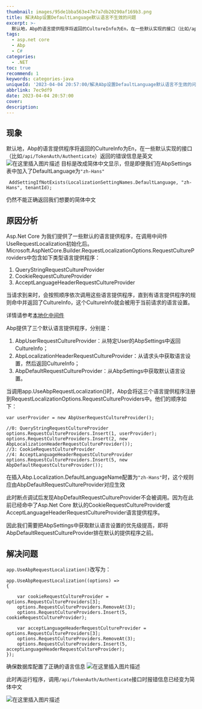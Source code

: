 ```yaml
---
thumbnail: images/95de1bba563e47e7a7db20290af169b3.png
title: 解决Abp设置DefaultLanguage默认语言不生效的问题
excerpt: >-
  默认地，Abp的语言提供程序将返回的CultureInfo为En，在一些默认实现的接口（比如/api/TokenAuth/Authenticate）返回的错误信息是英文。当请求到来时，会按照顺序依次调用这些语言提供程序，直到有语言提供程序的规则命中并返回了CultureInfo，这个CultureInfo就会被用于当前请求的语言设置。因此我们需要把AbpSettings中获取默认语言设置的优先级提高，即将AbpDefaultRequestCultureProvider排在默认的提供程序之前。
tags:
  - asp.net core
  - Abp
  - C#
categories:
  - .NET
toc: true
recommend: 1
keywords: categories-java
uniqueId: '2023-04-04 20:57:00/解决Abp设置DefaultLanguage默认语言不生效的问题.html'
abbrlink: 7ec9df9
date: 2023-04-04 20:57:00
cover:
description:
---
```

<!-- toc -->
## 现象

默认地，Abp的语言提供程序将返回的CultureInfo为En，在一些默认实现的接口（比如`/api/TokenAuth/Authenticate`）返回的错误信息是英文
![在这里插入图片描述](95de1bba563e47e7a7db20290af169b3.png)
目标是改成简体中文显示，但是即便我们在AbpSettings表中加入了DefaultLanguage为`"zh-Hans" `     
```
 AddSettingIfNotExists(LocalizationSettingNames.DefaultLanguage, "zh-Hans", tenantId);
```
仍然不能正确返回我们想要的简体中文

## 原因分析


Asp.Net Core 为我们提供了一些默认的语言提供程序，在调用中间件UseRequestLocalization初始化后。Microsoft.AspNetCore.Builder.RequestLocalizationOptions.RequestCultureProviders中包含如下类型语言提供程序：

1. QueryStringRequestCultureProvider
2. CookieRequestCultureProvider
3. AcceptLanguageHeaderRequestCultureProvider

当请求到来时，会按照顺序依次调用这些语言提供程序，直到有语言提供程序的规则命中并返回了CultureInfo，这个CultureInfo就会被用于当前请求的语言设置。


详情请参考[本地化中间件](https://learn.microsoft.com/zh-cn/aspnet/core/fundamentals/localization?view=aspnetcore-3.1#localization-middleware)

Abp提供了三个默认语言提供程序，分别是：
1. AbpUserRequestCultureProvider：从特定User的AbpSettings中返回CultureInfo；
2. AbpLocalizationHeaderRequestCultureProvider：从请求头中获取语言设置，然后返回CultureInfo；
3. AbpDefaultRequestCultureProvider：从AbpSettings中获取默认语言设置。

当调用app.UseAbpRequestLocalization()时，Abp会将这三个语言提供程序注册到RequestLocalizationOptions.RequestCultureProviders中。他们的顺序如下：

```
var userProvider = new AbpUserRequestCultureProvider();

//0: QueryStringRequestCultureProvider
options.RequestCultureProviders.Insert(1, userProvider);
options.RequestCultureProviders.Insert(2, new AbpLocalizationHeaderRequestCultureProvider());
//3: CookieRequestCultureProvider
//4: AcceptLanguageHeaderRequestCultureProvider
options.RequestCultureProviders.Insert(5, new AbpDefaultRequestCultureProvider());
```


在插入Abp.Localization.DefaultLanguageName配置为`"zh-Hans"`时，这个规则应由AbpDefaultRequestCultureProvider对应生效

此时断点调试后发现AbpDefaultRequestCultureProvider不会被调用。因为在此前已经命中了Asp.Net Core 默认的CookieRequestCultureProvider或
AcceptLanguageHeaderRequestCultureProvider语言提供程序。

因此我们需要把AbpSettings中获取默认语言设置的优先级提高，即将AbpDefaultRequestCultureProvider排在默认的提供程序之前。

## 解决问题

`app.UseAbpRequestLocalization()`改写为：
```
app.UseAbpRequestLocalization((options) =>
{

    var cookieRequestCultureProvider = options.RequestCultureProviders[3];
    options.RequestCultureProviders.RemoveAt(3);
    options.RequestCultureProviders.Insert(5, cookieRequestCultureProvider);

    var acceptLanguageHeaderRequestCultureProvider = options.RequestCultureProviders[3];
    options.RequestCultureProviders.RemoveAt(3);
    options.RequestCultureProviders.Insert(5, acceptLanguageHeaderRequestCultureProvider);
});
```
确保数据库配置了正确的语言信息
![在这里插入图片描述](55ad687f1b1a4bd3875e6f5bb9f92166.png)

此时再运行程序，调用`/api/TokenAuth/Authenticate`接口时报错信息已经变为简体中文

![在这里插入图片描述](2ab9d07a1d0c40b4aaead4aa6bdf62e0.png)
